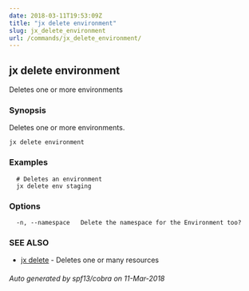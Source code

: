 ```yaml
---
date: 2018-03-11T19:53:09Z
title: "jx delete environment"
slug: jx_delete_environment
url: /commands/jx_delete_environment/
---
```

## jx delete environment

Deletes one or more environments

### Synopsis


Deletes one or more environments.

```
jx delete environment
```

### Examples

```
  # Deletes an environment
  jx delete env staging
```

### Options

```
  -n, --namespace   Delete the namespace for the Environment too?
```

### SEE ALSO
* [jx delete](/commands/jx_delete/)	 - Deletes one or many resources

###### Auto generated by spf13/cobra on 11-Mar-2018
